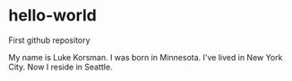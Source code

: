# hello-world
First github repository

My name is Luke Korsman. I was born in Minnesota. I've lived in New York City. Now I reside in Seattle.
